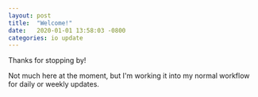 ```yaml
---
layout: post
title:  "Welcome!"
date:   2020-01-01 13:58:03 -0800
categories: io update
---
```

Thanks for stopping by!  

Not much here at the moment, but I'm working it into my normal workflow for daily or weekly updates.
